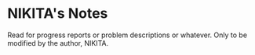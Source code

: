 # NIKITA's Notes
Read for progress reports or problem descriptions or whatever.
Only to be modified by the author, NIKITA.